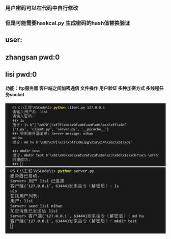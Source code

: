 ### 用户密码可以在代码中自行修改
### 但是可能需要haskcal.py 生成密码的hash值替换验证
## user:
##    zhangsan   pwd:0
##    lisi       pwd:0
#### 功能：ftp服务器 客户端之间加密通信 文件操作 用户验证 多种加密方式 多线程任务socket
![alt text](a14963203aa986318bda841af0b4e3ce.jpg)
![alt text](a3d7d97ff298a8dfd4f829c32c21abd9.jpg)